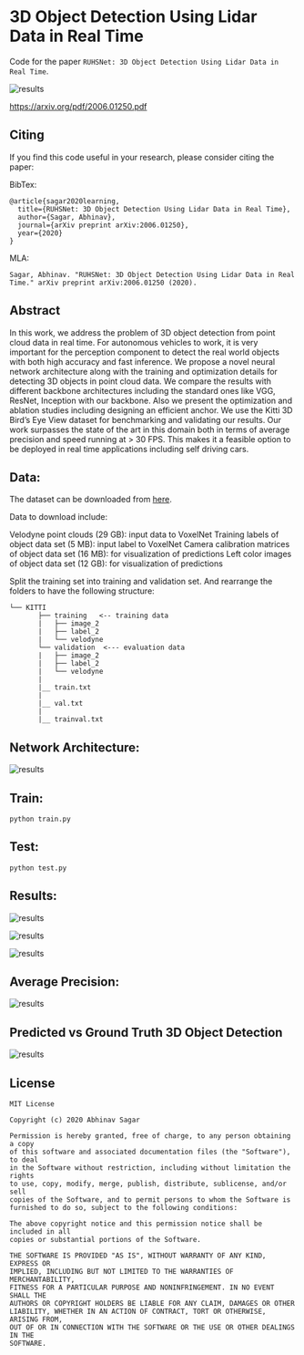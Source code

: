 # 3D Object Detection Using Lidar Data in Real Time
Code for the paper `RUHSNet: 3D Object Detection Using Lidar Data in
Real Time`.

![results](images/demo.gif)

https://arxiv.org/pdf/2006.01250.pdf

## Citing

If you find this code useful in your research, please consider citing the paper:

BibTex:

```
@article{sagar2020learning,
  title={RUHSNet: 3D Object Detection Using Lidar Data in Real Time},
  author={Sagar, Abhinav},
  journal={arXiv preprint arXiv:2006.01250},
  year={2020}
}
```

MLA:

`Sagar, Abhinav. "RUHSNet: 3D Object Detection Using Lidar Data in Real Time." arXiv preprint arXiv:2006.01250 (2020).`

## Abstract

In this work, we address the problem of 3D object detection from point cloud data in
real time. For autonomous vehicles to work, it is very important for the perception
component to detect the real world objects with both high accuracy and fast
inference. We propose a novel neural network architecture along with the training
and optimization details for detecting 3D objects in point cloud data. We compare
the results with different backbone architectures including the standard ones like
VGG, ResNet, Inception with our backbone. Also we present the optimization and
ablation studies including designing an efficient anchor. We use the Kitti 3D Bird’s
Eye View dataset for benchmarking and validating our results. Our work surpasses
the state of the art in this domain both in terms of average precision and speed
running at > 30 FPS. This makes it a feasible option to be deployed in real time
applications including self driving cars.

## Data:

The dataset can be downloaded from [here](http://www.cvlibs.net/datasets/kitti/eval_object.php?obj_benchmark=3d).

Data to download include:

Velodyne point clouds (29 GB): input data to VoxelNet
Training labels of object data set (5 MB): input label to VoxelNet
Camera calibration matrices of object data set (16 MB): for visualization of predictions
Left color images of object data set (12 GB): for visualization of predictions

Split the training set into training and validation set. And rearrange the folders to have the following structure:

```
└── KITTI
       ├── training   <-- training data
       |   ├── image_2
       |   ├── label_2
       |   └── velodyne
       └── validation  <--- evaluation data
       |   ├── image_2
       |   ├── label_2
       |   └── velodyne
       |
       |__ train.txt
       |
       |__ val.txt
       |
       |__ trainval.txt
```

## Network Architecture:

![results](images/img1.png)

## Train:

`python train.py`

## Test:

`python test.py`

## Results:

![results](images/img4.png)

![results](images/img5.png)

![results](images/img6.png)

## Average Precision:

![results](images/img7.png)

## Predicted vs Ground Truth 3D Object Detection

![results](images/img8.png)


## License

```
MIT License

Copyright (c) 2020 Abhinav Sagar

Permission is hereby granted, free of charge, to any person obtaining a copy
of this software and associated documentation files (the "Software"), to deal
in the Software without restriction, including without limitation the rights
to use, copy, modify, merge, publish, distribute, sublicense, and/or sell
copies of the Software, and to permit persons to whom the Software is
furnished to do so, subject to the following conditions:

The above copyright notice and this permission notice shall be included in all
copies or substantial portions of the Software.

THE SOFTWARE IS PROVIDED "AS IS", WITHOUT WARRANTY OF ANY KIND, EXPRESS OR
IMPLIED, INCLUDING BUT NOT LIMITED TO THE WARRANTIES OF MERCHANTABILITY,
FITNESS FOR A PARTICULAR PURPOSE AND NONINFRINGEMENT. IN NO EVENT SHALL THE
AUTHORS OR COPYRIGHT HOLDERS BE LIABLE FOR ANY CLAIM, DAMAGES OR OTHER
LIABILITY, WHETHER IN AN ACTION OF CONTRACT, TORT OR OTHERWISE, ARISING FROM,
OUT OF OR IN CONNECTION WITH THE SOFTWARE OR THE USE OR OTHER DEALINGS IN THE
SOFTWARE.
```
